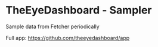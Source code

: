 # TheEyeDashboard - Sampler

Sample data from Fetcher periodically

Full app: https://github.com/theeyedashboard/app
